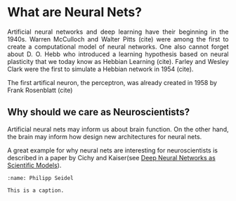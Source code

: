 # What are Neural Nets?

<p align="justify">Artificial neural networks and deep learning have their beginning in the 1940s.
Warren McCulloch and Walter Pitts (cite) were among the first to create a computational model
of neural networks. One also cannot forget about D. O. Hebb who introduced a learning hypothesis 
based on neural plasticity that we today know as Hebbian Learning (cite). Farley and Wesley Clark were
the first to simulate a Hebbian network in 1954 (cite). 

The first artifical neuron, the perceptron, was already created in 1958 by Frank Rosenblatt (cite)</p>

## Why should we care as Neuroscientists?

<p align="justify">Artificial neural nets may inform us about brain function. On the other hand,  the brain may inform 
how design new architectures for neural nets. 

A great example for why neural nets are interesting for neuroscientists is described in a paper by 
Cichy and Kaiser(see [Deep Neural Networks as Scientific Models](https://sociales.uexternado.edu.co/wp-content/uploads/sites/11/2019/07/S-2-Cognition_AI_DNN.pdf)). 

```{figure} ../_images/cichy.png
:name: Philipp Seidel

This is a caption.
```

</p>

